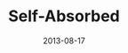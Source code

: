 ---
layout: message
category: message
series: "God Is ____"
title: "Self-Absorbed"
date: 2013-08-17
message_id: 807
---